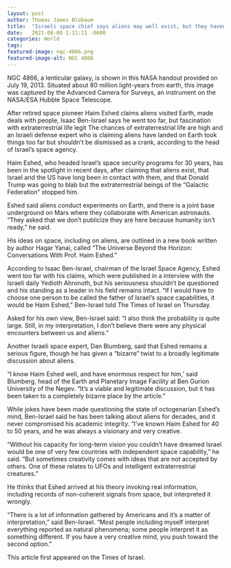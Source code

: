 ```yaml
---
layout: post 
author: Thomas James Blobaum 
title:  "Israeli space chief says aliens may well exist, but they haven’t met humans"
date:   2021-08-08 1:11:11 -0600
categories: World
tags: 
featured-image: ngc-4866.png
featured-image-alt: NGC 4866
---
```

NGC 4866, a lenticular galaxy, is shown in this NASA handout provided on July 19, 2013. Situated about 80 million light-years from earth, this image was captured by the Advanced Camera for Surveys, an instrument on the NASA/ESA Hubble Space Telescope. 

After retired space pioneer Haim Eshed claims aliens visited Earth, made deals with people, Isaac Ben-Israel says he went too far, but fascination with extraterrestrial life legit
The chances of extraterrestrial life are high and an Israeli defense expert who is claiming aliens have landed on Earth took things too far but shouldn’t be dismissed as a crank, according to the head of Israel’s space agency.

Haim Eshed, who headed Israel’s space security programs for 30 years, has been in the spotlight in recent days, after claiming that aliens exist, that Israel and the US have long been in contact with them, and that Donald Trump was going to blab but the extraterrestrial beings of the “Galactic Federation” stopped him.

Eshed said aliens conduct experiments on Earth, and there is a joint base underground on Mars where they collaborate with American astronauts. “They asked that we don’t publicize they are here because humanity isn’t ready,” he said.

His ideas on space, including on aliens, are outlined in a new book written by author Hagar Yanai, called “The Universe Beyond the Horizon: Conversations With Prof. Haim Eshed.”

According to Isaac Ben-Israel, chairman of the Israel Space Agency, Eshed went too far with his claims, which were published in a interview with the Israeli daily Yedioth Ahronoth, but his seriousness shouldn’t be questioned and his standing as a leader in his field remains intact. “If I would have to choose one person to be called the father of Israel’s space capabilities, it would be Haim Eshed,” Ben-Israel told The Times of Israel on Thursday.

Asked for his own view, Ben-Israel said: “I also think the probability is quite large. Still, in my interpretation, I don’t believe there were any physical encounters between us and aliens.”

Another Israeli space expert, Dan Blumberg, said that Eshed remains a serious figure, though he has given a “bizarre” twist to a broadly legitimate discussion about aliens.

“I know Haim Eshed well, and have enormous respect for him,’ said Blumberg, head of the Earth and Planetary Image Facility at Ben Gurion University of the Negev. “It’s a viable and legitimate discussion, but it has been taken to a completely bizarre place by the article.”

While jokes have been made questioning the state of octogenarian Eshed’s mind, Ben-Israel said he has been talking about aliens for decades, and it never compromised his academic integrity. “I’ve known Haim Eshed for 40 to 50 years, and he was always a visionary and very creative.

“Without his capacity for long-term vision you couldn’t have dreamed Israel would be one of very few countries with independent space capability,” he said. “But sometimes creativity comes with ideas that are not accepted by others. One of these relates to UFOs and intelligent extraterrestrial creatures.”

He thinks that Eshed arrived at his theory invoking real information, including records of non-coherent signals from space, but interpreted it wrongly.

“There is a lot of information gathered by Americans and it’s a matter of interpretation,” said Ben-Israel. “Most people including myself interpret everything reported as natural phenomena; some people interpret it as something different. If you have a very creative mind, you push toward the second option.”

This article first appeared on the Times of Israel.  

<a href="https://www.timesofisrael.com/israeli-space-chief-says-aliens-may-well-exist-but-they-havent-met-humans/" data-iframely-url></a>
